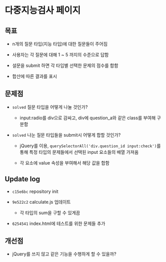 # 다중지능검사 페이지

## 목표

- n개의 질문 타입(지능 타입)에 대한 질문들이 주어짐

- 사용자는 각 질문에 대해 1 ~ 5 까지의 수준으로 답함

- 설문을 submit 하면 각 타입별 선택한 문제의 점수를 합함

- 합산에 따른 결과를 표시

## 문제점

- `solved` 질문 타입을 어떻게 나눌 것인가?

  - input:radio를 div으로 감싸고, div에 question_a와 같은 class를 부여해 구분함

- `solved` 나눈 질문 타입들을 submit시 어떻게 합할 것인가?

  - jQuery를 이용, `querySelectorAll('div.question_id input:check')`를 통해 특정 타입의 문제들에서 선택된 input 요소들의 배열 가져옴

  - 각 요소에 value 속성을 부여해서 해당 값을 합함

## Update log

- `c15e6bc` repository init

- `9e522c2` calculate.js 업데이트

  - 각 타입의 sum을 구할 수 있게끔

- `6254541` index.html에 테스트를 위한 문제들 추가

## 개선점

- jQuery를 쓰지 않고 같은 기능을 수행하게 할 수 있을까?
